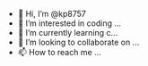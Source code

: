 - 👋 Hi, I’m @kp8757
- 👀 I’m interested in coding ...
- 🌱 I’m currently learning c...
- 💞️ I’m looking to collaborate on ...
- 📫 How to reach me ...

<!---
kp8757/kp8757 is a ✨ special ✨ repository because its `README.md` (this file) appears on your GitHub profile.
You can click the Preview link to take a look at your changes.
--->

